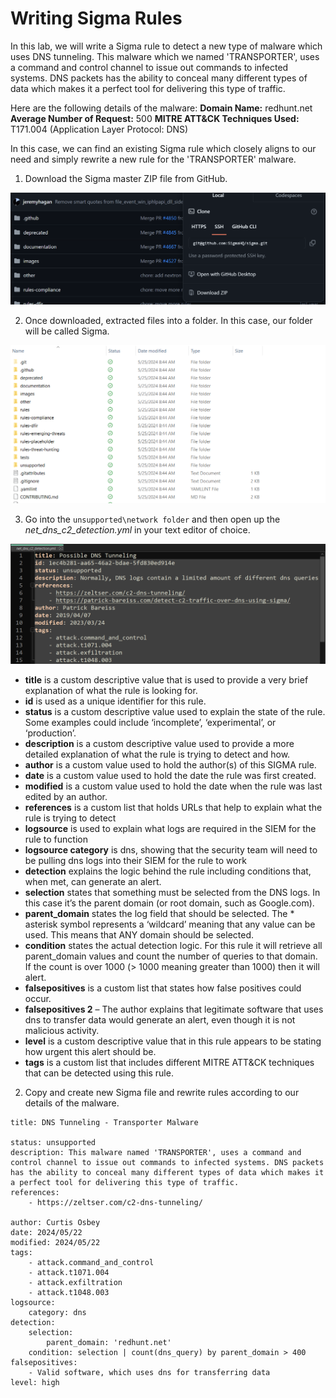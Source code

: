 # Writing Sigma Rules

In this lab, we will write a Sigma rule to detect a new type of malware which uses DNS tunneling. This malware which we named 'TRANSPORTER', uses a command and control channel to issue out commands to infected systems. DNS packets has the ability to conceal many different types of data which makes it a perfect tool for delivering this type of traffic. 

Here are the following details of the malware: 
**Domain Name:** redhunt.net
**Average Number of Request:** 500
**MITRE ATT&CK Techniques Used:** T171.004
(Application Layer Protocol: DNS)

In this case, we can find an existing Sigma rule which closely aligns to our need and simply rewrite a new rule for the 'TRANSPORTER' malware.

1. Download the Sigma master ZIP file from GitHub. 

![](images/20240525090654.png)

2. Once downloaded, extracted files into a folder. In this case, our folder will be called Sigma.

![](images/20240525092618.png)

3. Go into the `unsupported\network folder` and then open up the *net_dns_c2_detection.yml* in your text editor of choice.

![](images/20240525093833.png)

- **title** is a custom descriptive value that is used to provide a very brief explanation of what the rule is looking for.
- **id** is used as a unique identifier for this rule.
- **status** is a custom descriptive value used to explain the state of the rule. Some examples could include ‘incomplete’, ‘experimental’, or ‘production’.
- **description** is a custom descriptive value used to provide a more detailed explanation of what the rule is trying to detect and how.
- **author** is a custom value used to hold the author(s) of this SIGMA rule.
- **date** is a custom value used to hold the date the rule was first created.
- **modified** is a custom value used to hold the date when the rule was last edited by an author.
- **references** is a custom list that holds URLs that help to explain what the rule is trying to detect
- **logsource** is used to explain what logs are required in the SIEM for the rule to function
- **logsource category** is dns, showing that the security team will need to be pulling dns logs into their SIEM for the rule to work
- **detection** explains the logic behind the rule including conditions that, when met, can generate an alert.
- **selection** states that something must be selected from the DNS logs. In this case it’s the parent domain (or root domain, such as Google.com).
- **parent_domain** states the log field that should be selected. The * asterisk symbol represents a ‘wildcard’ meaning that any value can be used. This means that ANY domain should be selected.
- **condition** states the actual detection logic. For this rule it will retrieve all parent_domain values and count the number of queries to that domain. If the count is over 1000 (> 1000 meaning greater than 1000) then it will alert.
- **falsepositives** is a custom list that states how false positives could occur.
- **falsepositives 2** – The author explains that legitimate software that uses dns to transfer data would generate an alert, even though it is not malicious activity.
- **level** is a custom descriptive value that in this rule appears to be stating how urgent this alert should be.
- **tags** is a custom list that includes different MITRE ATT&CK techniques that can be detected using this rule.

2. Copy and create new Sigma file and rewrite rules according to our details of the malware.
```
title: DNS Tunneling - Transporter Malware

status: unsupported
description: This malware named 'TRANSPORTER', uses a command and control channel to issue out commands to infected systems. DNS packets has the ability to conceal many different types of data which makes it a perfect tool for delivering this type of traffic. 
references:
    - https://zeltser.com/c2-dns-tunneling/
  
author: Curtis Osbey
date: 2024/05/22
modified: 2024/05/22
tags:
    - attack.command_and_control
    - attack.t1071.004
    - attack.exfiltration
    - attack.t1048.003
logsource:
    category: dns
detection:
    selection:
        parent_domain: 'redhunt.net'
    condition: selection | count(dns_query) by parent_domain > 400
falsepositives:
    - Valid software, which uses dns for transferring data
level: high
```


